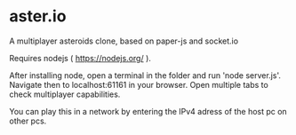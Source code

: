 # aster.io
A multiplayer asteroids clone, based on paper-js and socket.io

Requires nodejs ( https://nodejs.org/ ).

After installing node, open a terminal in the folder and run 'node server.js'. Navigate then to localhost:61161 in your browser. Open multiple tabs to check multiplayer capabilities.

You can play this in a network by entering the IPv4 adress of the host pc on other pcs.